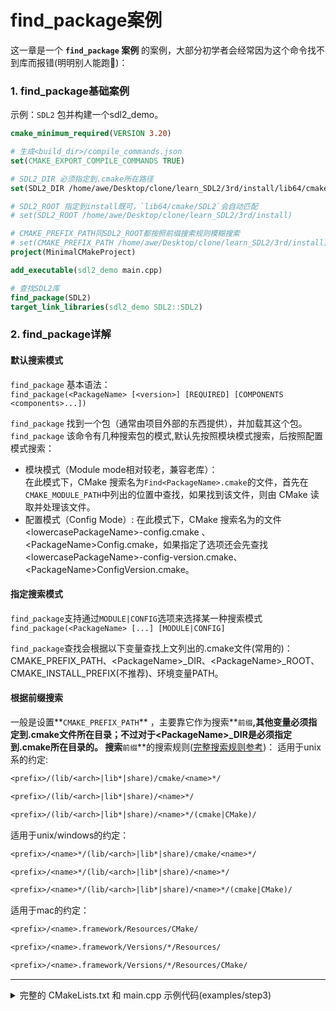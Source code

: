 # find_package案例
这一章是一个 **`find_package` 案例** 的案例，大部分初学者会经常因为这个命令找不到库而报错(明明别人能跑🤔)：  



### 1. **find_package基础案例**
示例：`SDL2` 包并构建一个sdl2_demo。

```cmake
cmake_minimum_required(VERSION 3.20)

# 生成<build_dir>/compile_commands.json
set(CMAKE_EXPORT_COMPILE_COMMANDS TRUE)

# SDL2_DIR 必须指定到.cmake所在路径 
set(SDL2_DIR /home/awe/Desktop/clone/learn_SDL2/3rd/install/lib64/cmake/SDL2)

# SDL2_ROOT 指定到install既可，`lib64/cmake/SDL2`会自动匹配
# set(SDL2_ROOT /home/awe/Desktop/clone/learn_SDL2/3rd/install)

# CMAKE_PREFIX_PATH同SDL2_ROOT都按照前缀搜索规则模糊搜索
# set(CMAKE_PREFIX_PATH /home/awe/Desktop/clone/learn_SDL2/3rd/install)
project(MinimalCMakeProject)

add_executable(sdl2_demo main.cpp)

# 查找SDL2库
find_package(SDL2)
target_link_libraries(sdl2_demo SDL2::SDL2)
```


### 2. find_package详解
#### 默认搜索模式
`find_package` 基本语法：  
`find_package(<PackageName> [<version>] [REQUIRED] [COMPONENTS <components>...])`

`find_package` 找到一个包（通常由项目外部的东西提供），并加载其这个包。
`find_package` 该命令有几种搜索包的模式,默认先按照模块模式搜索，后按照配置模式搜索：

- 模块模式（Module mode相对较老，兼容老库）：  
在此模式下，CMake 搜索名为`Find<PackageName>.cmake`的文件，首先在`CMAKE_MODULE_PATH`中列出的位置中查找，如果找到该文件，则由 CMake 读取并处理该文件。
- 配置模式（Config Mode）: 
     在此模式下，CMake 搜索名为的文件 &lt;lowercasePackageName&gt;-config.cmake 、&lt;PackageName&gt;Config.cmake，如果指定了<version>选项还会先查找 &lt;lowercasePackageName&gt;-config-version.cmake、&lt;PackageName&gt;ConfigVersion.cmake。  
#### 指定搜索模式
`find_package`支持通过`MODULE|CONFIG`选项来选择某一种搜索模式
`find_package(<PackageName> [...] [MODULE|CONFIG]`    

`find_package`查找会根据以下变量查找上文列出的.cmake文件(常用的)：
CMAKE_PREFIX_PATH、&lt;PackageName&gt;_DIR、&lt;PackageName&gt;_ROOT、CMAKE_INSTALL_PREFIX(不推荐)、环境变量PATH。
#### 根据前缀搜索
一般是设置**`CMAKE_PREFIX_PATH`** ，主要靠它作为搜索**`前缀`**,其他变量必须指定到.cmake文件所在目录；不过对于&lt;PackageName&gt;_DIR是必须指定到.cmake所在目录的。
搜索**`前缀`**的搜索规则([完整搜索规则参考](https://cmake.org/cmake/help/latest/command/find_package.html#config-mode-search-procedure))：
适用于unix系的约定:
```txt
<prefix>/(lib/<arch>|lib*|share)/cmake/<name>*/

<prefix>/(lib/<arch>|lib*|share)/<name>*/

<prefix>/(lib/<arch>|lib*|share)/<name>*/(cmake|CMake)/
```
适用于unix/windows的约定：
```txt
<prefix>/<name>*/(lib/<arch>|lib*|share)/cmake/<name>*/

<prefix>/<name>*/(lib/<arch>|lib*|share)/<name>*/

<prefix>/<name>*/(lib/<arch>|lib*|share)/<name>*/(cmake|CMake)/
```
适用于mac的约定：
```txt
<prefix>/<name>.framework/Resources/CMake/

<prefix>/<name>.framework/Versions/*/Resources/

<prefix>/<name>.framework/Versions/*/Resources/CMake/
```



---


<details>
<summary>完整的 CMakeLists.txt 和 main.cpp 示例代码(examples/step3)</summary>

<pre><code class="cmake">
cmake_minimum_required(VERSION 3.20)

set(CMAKE_EXPORT_COMPILE_COMMANDS TRUE)

# 创建可执行文件
add_executable(find_lib_demo main.cpp)

# 查找 SDL2 库
find_package(SDL2)

# 给find_lib_demo这个目标链接 SDL2 库
target_link_libraries(find_lib_demo SDL2::SDL2)
</code></pre>

<pre><code class="cpp">
#include &lt;SDL.h&gt;
#include &lt;iostream&gt;

int main(int argc, char* args[]) {
    // 初始化SDL
    if (SDL_Init(SDL_INIT_VIDEO) < 0) {
        std::cerr << "SDL could not initialize! SDL_Error: " << SDL_GetError() << std::endl;
        return -1;
    }

    // 创建窗口
    SDL_Window* window = SDL_CreateWindow("SDL Demo", SDL_WINDOWPOS_UNDEFINED, SDL_WINDOWPOS_UNDEFINED, 640, 480, SDL_WINDOW_SHOWN);
    if (window == nullptr) {
        std::cerr << "Window could not be created! SDL_Error: " << SDL_GetError() << std::endl;
        SDL_Quit();
        return -1;
    }

    // 创建渲染器
    SDL_Renderer* renderer = SDL_CreateRenderer(window, -1, SDL_RENDERER_ACCELERATED);
    if (renderer == nullptr) {
        std::cerr << "Renderer could not be created! SDL_Error: " << SDL_GetError() << std::endl;
        SDL_DestroyWindow(window);
        SDL_Quit();
        return -1;
    }

    // 设置绘制颜色为蓝色
    SDL_SetRenderDrawColor(renderer, 0, 0, 255, 255);

    // 清除屏幕
    SDL_RenderClear(renderer);

    // 绘制一个矩形
    SDL_Rect rect = {100, 100, 200, 150};
    SDL_RenderFillRect(renderer, &rect);

    // 更新屏幕显示
    SDL_RenderPresent(renderer);

    // 事件处理
    bool quit = false;
    SDL_Event e;
    while (!quit) {
        while (SDL_PollEvent(&e) != 0) {
            if (e.type == SDL_QUIT) {
                quit = true;
            }
        }
    }

    // 释放资源并退出
    SDL_DestroyRenderer(renderer);
    SDL_DestroyWindow(window);
    SDL_Quit();

    return 0;
}
</code></pre>

</details>
